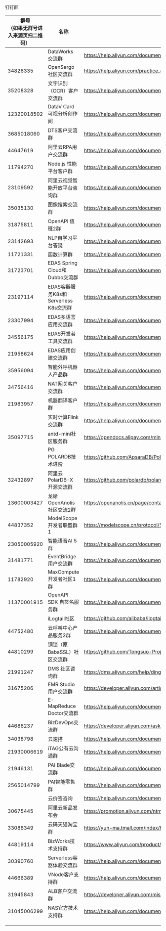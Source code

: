 钉钉群

| 群号<br />（如果无群号进入来源页扫二维码）                                | 名称                                  | 来源页                                              |
| ----------------------------------- | ------------------------------------- | --------------------------------------------------- |
|  | DataWorks 交流群                      | https://help.aliyun.com/document_detail/205582.html |
| 34826335                            | OpenSergo 社区交流群                  | https://help.aliyun.com/practice_detail/444295      |
| 35208328                            | 文字识别（OCR）客户交流群             | https://help.aliyun.com/document_detail/272540.html |
| 12320018502                         | DataV Card可视分析创作间              | https://help.aliyun.com/document_detail/464598.html |
| 3685018060                          | DTS客户交流群                         | https://help.aliyun.com/document_detail/462133.html |
| 44647619                            | 阿里云RPA用户交流群                   | https://help.aliyun.com/document_detail/396266.html |
| 11794270                            | Node.js 性能平台客户群                | https://help.aliyun.com/document_detail/63892.html  |
| 23109592                            | 阿里云视觉智能开放平台咨询群          | https://help.aliyun.com/document_detail/260305.html |
| 35035130                            | 图像搜索交流群                        | https://help.aliyun.com/document_detail/66657.html  |
| 31875811                            | OpenAPI 值班2群                       | https://help.aliyun.com/document_detail/378677.html |
| 23142693                            | NLP自学习平台答疑                     | https://help.aliyun.com/document_detail/353195.html |
| 11721331                            | 函数计算群                            | https://help.aliyun.com/document_detail/56103.html  |
| 31723701                            | EDAS Spring Cloud和Dubbo交流群        | https://help.aliyun.com/document_detail/177375.html |
| 23197114                            | EDAS容器服务K8s和Serverless K8s交流群 | https://help.aliyun.com/document_detail/177375.html |
| 23307994                            | EDAS多语言应用交流群                  | https://help.aliyun.com/document_detail/177375.html |
| 34556175                            | EDAS开发者工具交流群                  | https://help.aliyun.com/document_detail/177375.html |
| 21958624                            | EDAS应用创建交流群                    | https://help.aliyun.com/document_detail/177375.html |
| 35956094                            | 智能外呼机器人产品群                  | https://help.aliyun.com/document_detail/388424.html |
| 34756416                            | NAT网关客户交流群                     | https://help.aliyun.com/document_detail/182374.html |
| 21983957 | 机器翻译客户群 | https://help.aliyun.com/document_detail/460097.html |
|                                     | 实时计算Flink交流群 | https://help.aliyun.com/document_detail/67660.html |
| 35097715 | antd-mini社区服务群 | https://opendocs.alipay.com/mini/design/cgdp2w |
|             | PG POLARDB技术进阶 | https://github.com/ApsaraDB/PolarDB-for-PostgreSQL |
| 32432897 | 阿里云 PolarDB-X 开源交流群 | https://github.com/polardb/polardbx-sql/blob/main/docs/zh_CN/README.md |
| 13600003427 | 龙蜥OpenAnolis社区交流2群 | https://openanolis.cn/page/contact |
| 44837352 | ModelScope开发者联盟群1  | https://modelscope.cn/protocol/%E8%81%94%E7%B3%BB%E6%88%91%E4%BB%AC |
| 23050005920 | 智能语音AI 5群 | https://help.aliyun.com/document_detail/72138.html |
| 31481771 | EventBridge用户交流群 | https://help.aliyun.com/document_detail/188182.html |
| 11782920 | MaxCompute开发者社区1群 | https://help.aliyun.com/document_detail/128366.html |
| 11370001915 | OpenAPI SDK 自签名服务群 | https://help.aliyun.com/document_detail/473219.html |
| | iLogtail社区 | https://github.com/alibaba/ilogtail |
| 44752480 | 云呼叫中心产品服务2群 | https://help.aliyun.com/document_detail/112566.html |
| 44810299 | 铜锁（原BabaSSL）社区交流群 | https://github.com/Tongsuo-Project/Tongsuo |
| 21991247 | DMS 社区咨询群 | https://dms.aliyun.com/help/dingdingGroup |
| 31675206 | EMR Studio 用户交流群 | https://developer.aliyun.com/article/790316 |
| | E-MapReduce Doctor交流群 | https://help.aliyun.com/document_detail/442436.html |
| 44686237 | BizDevOps交流群 | https://developer.aliyun.com/ask/483127 |
| 34038798 | 云速搭 | https://help.aliyun.com/document_detail/448538.html |
| 21930006619 | iTAG公有云沟通群 | https://help.aliyun.com/document_detail/311182.html |
| 21946131 | PAI Blade交流群 | https://help.aliyun.com/document_detail/205134.html |
| 2565014799 | PAI智能零售群 | https://help.aliyun.com/document_detail/463905.html |
| | 云价签咨询 | https://help.aliyun.com/document_detail/125070.html |
| 30675445 | 阿里云新品发布会 | https://promotion.aliyun.com/ntms/act/cloud/product.html |
| 33086349 | 云码天猫淘宝群 | https://yun-ma.tmall.com/index/home |
| 44819114 | BizWorks技术支持群 | https://www.aliyun.com/product/applicationservice/bizworks |
| 30390760 | Serverless容器体验交流群 | https://help.aliyun.com/document_detail/89129.html | 
| 44666389 | VNode客户支持群 | https://help.aliyun.com/document_detail/460223.html |
| 31945843 | ALB客户交流群 | https://developer.aliyun.com/mission/review/alb |
| 31045006299 | NAS官方技术支持群 | https://help.aliyun.com/document_detail/427173.html |
| | | |
| | | |
| | | |

